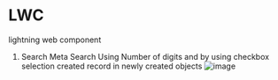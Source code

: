 # LWC
lightning web component

1. Search Meta Search Using Number of digits and by using checkbox selection created record in newly created objects
![image](https://github.com/pradhumns04/LWC/assets/109386990/e34fcad9-801d-4872-bb72-551def21a1fe)
